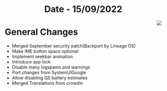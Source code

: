 <h1 align="center">Date - 15/09/2022</h1>

<img src="https://user-images.githubusercontent.com/29405483/190396858-b18e00b7-2698-4947-9035-3fe7a109c96e.jpg" align="right">


# General Changes
- Merged September security patch(Backport by Lineage OS)
- Make IME button space optional
- Implement seekbar animation
- Introduce app lock
- Disable many logspams and warnings
- Port changes from SystemUIGoogle
- Allow disabling QS battery estimates
- Merged Translations from crowdin
